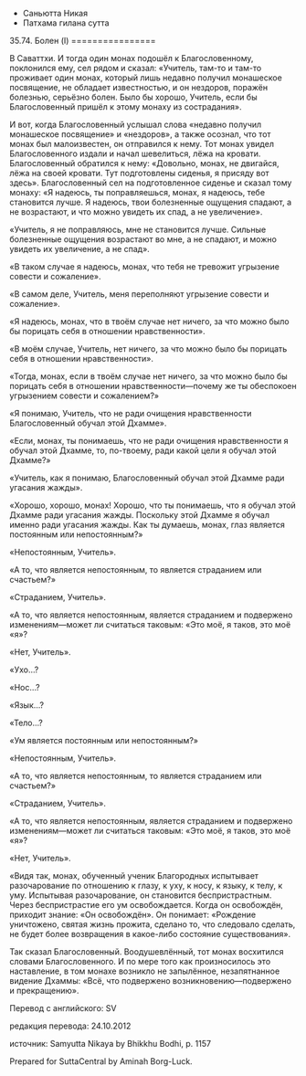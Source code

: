









* Саньютта Никая
* Патхама гилана сутта


35\.74\. Болен \(I\)
\=\=\=\=\=\=\=\=\=\=\=\=\=\=\=\=



В Саваттхи\. И тогда один монах подошёл к Благословенному, поклонился ему, сел рядом и сказал: «Учитель, там\-то и там\-то проживает один монах, который лишь недавно получил монашеское посвящение, не обладает известностью, и он нездоров, поражён болезнью, серьёзно болен\. Было бы хорошо, Учитель, если бы Благословенный пришёл к этому монаху из сострадания»\.


И вот, когда Благословенный услышал слова «недавно получил монашеское посвящение» и «нездоров», а также осознал, что тот монах был малоизвестен, он отправился к нему\. Тот монах увидел Благословенного издали и начал шевелиться, лёжа на кровати\. Благословенный обратился к нему: «Довольно, монах, не двигайся, лёжа на своей кровати\. Тут подготовлены сиденья, я присяду вот здесь»\. Благословенный сел на подготовленное сиденье и сказал тому монаху: «Я надеюсь, ты поправляешься, монах, я надеюсь, тебе становится лучше\. Я надеюсь, твои болезненные ощущения спадают, а не возрастают, и что можно увидеть их спад, а не увеличение»\.


«Учитель, я не поправляюсь, мне не становится лучше\. Сильные болезненные ощущения возрастают во мне, а не спадают, и можно увидеть их увеличение, а не спад»\.


«В таком случае я надеюсь, монах, что тебя не тревожит угрызение совести и сожаление»\.


«В самом деле, Учитель, меня переполняют угрызение совести и сожаление»\.


«Я надеюсь, монах, что в твоём случае нет ничего, за что можно было бы порицать себя в отношении нравственности»\.


«В моём случае, Учитель, нет ничего, за что можно было бы порицать себя в отношении нравственности»\.


«Тогда, монах, если в твоём случае нет ничего, за что можно было бы порицать себя в отношении нравственности—почему же ты обеспокоен угрызением совести и сожалением?»


«Я понимаю, Учитель, что не ради очищения нравственности Благословенный обучал этой Дхамме»\.


«Если, монах, ты понимаешь, что не ради очищения нравственности я обучал этой Дхамме, то, по\-твоему, ради какой цели я обучал этой Дхамме?»


«Учитель, как я понимаю, Благословенный обучал этой Дхамме ради угасания жажды»\.


«Хорошо, хорошо, монах\! Хорошо, что ты понимаешь, что я обучал этой Дхамме ради угасания жажды\. Поскольку этой Дхамме я обучал именно ради угасания жажды\. Как ты думаешь, монах, глаз является постоянным или непостоянным?»


«Непостоянным, Учитель»\.


«А то, что является непостоянным, то является страданием или счастьем?»


«Страданием, Учитель»\.


«А то, что является непостоянным, является страданием и подвержено изменениям—может ли считаться таковым: «Это моё, я таков, это моё «я»?


«Нет, Учитель»\.


«Ухо…?


«Нос…?


«Язык…?


«Тело…?


«Ум является постоянным или непостоянным?»


«Непостоянным, Учитель»\.


«А то, что является непостоянным, то является страданием или счастьем?»


«Страданием, Учитель»\.


«А то, что является непостоянным, является страданием и подвержено изменениям—может ли считаться таковым: «Это моё, я таков, это моё «я»?


«Нет, Учитель»\.


«Видя так, монах, обученный ученик Благородных испытывает разочарование по отношению к глазу, к уху, к носу, к языку, к телу, к уму\. Испытывая разочарование, он становится беспристрастным\. Через беспристрастие его ум освобождается\. Когда он освобождён, приходит знание: «Он освобождён»\. Он понимает: «Рождение уничтожено, святая жизнь прожита, сделано то, что следовало сделать, не будет более возвращения в какое\-либо состояние существования»\.


Так сказал Благословенный\. Воодушевлённый, тот монах восхитился словами Благословенного\. И по мере того как произносилось это наставление, в том монахе возникло не запылённое, незапятнанное видение Дхаммы: «Всё, что подвержено возникновению—подвержено и прекращению»\.



Перевод с английского: SV


редакция перевода: 24\.10\.2012


источник: Samyutta Nikaya by Bhikkhu Bodhi, p\. 1157


Prepared for SuttaCentral by Aminah Borg\-Luck\.






